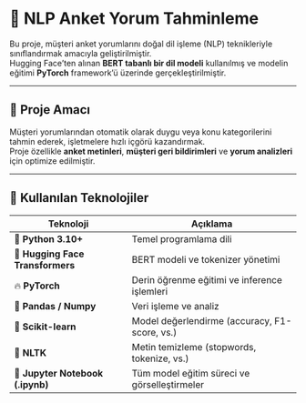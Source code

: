 # 🧠 NLP Anket Yorum Tahminleme

Bu proje, müşteri anket yorumlarını doğal dil işleme (NLP) teknikleriyle sınıflandırmak amacıyla geliştirilmiştir.  
Hugging Face’ten alınan **BERT tabanlı bir dil modeli** kullanılmış ve modelin eğitimi **PyTorch** framework’ü üzerinde gerçekleştirilmiştir.

---

## 🚀 Proje Amacı

Müşteri yorumlarından otomatik olarak duygu veya konu kategorilerini tahmin ederek, işletmelere hızlı içgörü kazandırmak.  
Proje özellikle **anket metinleri**, **müşteri geri bildirimleri** ve **yorum analizleri** için optimize edilmiştir.

---

## 🧩 Kullanılan Teknolojiler

| Teknoloji | Açıklama |
|------------|-----------|
| 🐍 **Python 3.10+** | Temel programlama dili |
| 🤗 **Hugging Face Transformers** | BERT modeli ve tokenizer yönetimi |
| 🔥 **PyTorch** | Derin öğrenme eğitimi ve inference işlemleri |
| 🧮 **Pandas / Numpy** | Veri işleme ve analiz |
| 🧹 **Scikit-learn** | Model değerlendirme (accuracy, F1-score, vs.) |
| 💬 **NLTK** | Metin temizleme (stopwords, tokenize, vs.) |
| 📓 **Jupyter Notebook (.ipynb)** | Tüm model eğitim süreci ve görselleştirmeler |

